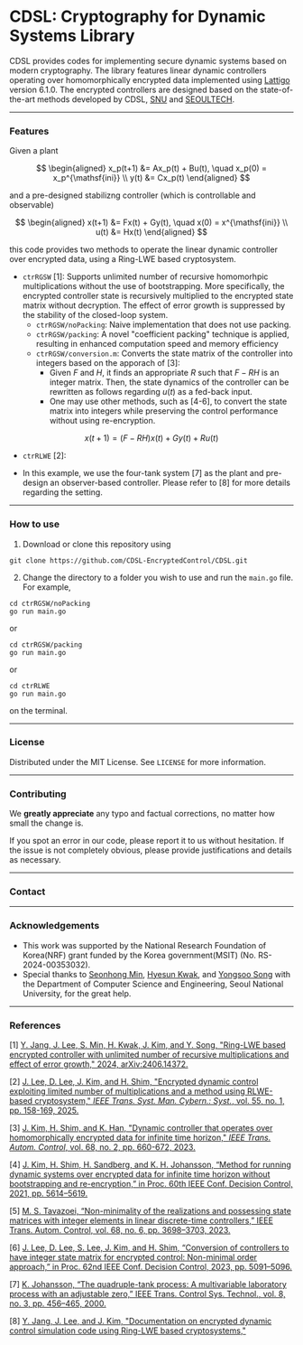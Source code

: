 # CDSL: Cryptography for Dynamic Systems Library


CDSL provides codes for implementing secure dynamic systems based on modern cryptography.
The library features linear dynamic controllers operating over homomorphically encrypted data implemented using [Lattigo](https://github.com/tuneinsight/lattigo) version 6.1.0.
The encrypted controllers are designed based on the state-of-the-art methods developed by CDSL, [SNU](https://post.cdsl.kr/) and [SEOULTECH](https://junsookim4.wordpress.com/).


---

### Features


Given a plant 

$$
\begin{aligned}
x_p(t+1) &= Ax_p(t) + Bu(t), \quad x_p(0) = x_p^{\mathsf{ini}} \\
y(t) &= Cx_p(t)
\end{aligned}
$$

and a pre-designed stabilizng controller (which is controllable and observable)

$$
\begin{aligned}
x(t+1) &= Fx(t) + Gy(t), \quad x(0) = x^{\mathsf{ini}} \\
u(t) &= Hx(t)
\end{aligned}
$$

this code provides two methods to operate the linear dynamic controller over encrypted data, using a Ring-LWE based cryptosystem. 


- `ctrRGSW` [1]: Supports unlimited number of recursive homomorhpic multiplications without the use of bootstrapping. More specifically, the encrypted controller state is recursively multiplied to the encrypted state matrix without decryption. The effect of error growth is suppressed by the stability of the closed-loop system. 
    - `ctrRGSW/noPacking`: Naive implementation that does not use packing. 
    - `ctrRGSW/packing`: A novel "coefficient packing" technique is applied, resulting in enhanced computation speed and memory efficiency   
    - `ctrRGSW/conversion.m`: Converts the state matrix of the controller into integers based on the apporach of [3]:
       - Given $F$ and $H$, it finds an appropriate $R$ such that $F-RH$ is an integer matrix. Then, the state dynamics of the controller can be rewritten as follows regarding $u(t)$ as a fed-back input.
       - One may use other methods, such as [4-6], to convert the state matrix into integers while preserving the control performance without using re-encryption. 


$$
x(t+1) = (F-RH)x(t) + Gy(t) + Ru(t)
$$




- `ctrRLWE` [2]: 

- In this example, we use the four-tank system [7] as the plant and pre-design an observer-based controller. Please refer to [8] for more details regarding the setting.

---

### How to use
1. Download or clone this repository using
```
git clone https://github.com/CDSL-EncryptedControl/CDSL.git
```


2. Change the directory to a folder you wish to use and run the `main.go` file. For example,

```
cd ctrRGSW/noPacking
go run main.go  
```
or
```
cd ctrRGSW/packing
go run main.go  
```
or
```
cd ctrRLWE
go run main.go  
```
on the terminal.

---

### License
Distributed under the MIT License. See `LICENSE` for more information.

---

### Contributing

We **greatly appreciate** any typo and factual corrections, no matter how small the change is.

If you spot an error in our code, please report it to us without hesitation.
If the issue is not completely obvious, please provide justifications and details as necessary. 

---


### Contact


---

### Acknowledgements
- This work was supported by the National Research Foundation of Korea(NRF) grant funded by the Korea government(MSIT) (No. RS-2024-00353032).
- Special thanks to [Seonhong Min](https://snu-lukemin.github.io/), [Hyesun Kwak](https://hyesunkwak.github.io/), and [Yongsoo Song](https://yongsoosong.github.io/) with the Department of Computer Science and Engineering, Seoul National University, for the great help.

---

### References
[1] [Y. Jang, J. Lee, S. Min, H. Kwak, J. Kim, and Y. Song, "Ring-LWE based encrypted controller with unlimited number of recursive multiplications and effect of error growth," 2024, arXiv:2406.14372.](https://arxiv.org/abs/2406.14372)

[2] [J. Lee, D. Lee, J. Kim, and H. Shim, "Encrypted dynamic control exploiting limited number of multiplications and a method using RLWE-based cryptosystem," _IEEE Trans. Syst. Man. Cybern.: Syst._, vol. 55, no. 1, pp. 158-169, 2025.](https://ieeexplore.ieee.org/abstract/document/10730788)

[3] [J. Kim, H. Shim, and K. Han, "Dynamic controller that operates over homomorphically encrypted data for infinite time horizon," _IEEE Trans. Autom. Control_, vol. 68, no. 2, pp. 660-672, 2023.](https://ieeexplore.ieee.org/abstract/document/9678042)

[4] [J. Kim, H. Shim, H. Sandberg, and K. H. Johansson, “Method for running dynamic systems over encrypted data for infinite time horizon without bootstrapping and re-encryption,” in Proc. 60th IEEE Conf. Decision Control, 2021, pp. 5614–5619.](https://ieeexplore.ieee.org/abstract/document/9682828?casa_token=LHR79rToQ7oAAAAA:Wz1AzFWR7VW6DYKUhLFYcoXtpMx4AIT9E_krpOpFy7QUO5lSkvPf_0ZZgPsdp65ZzaGx-ejlPA)

[5] [M. S. Tavazoei, “Non-minimality of the realizations and possessing state matrices with integer elements in linear discrete-time controllers,” IEEE Trans. Autom. Control, vol. 68, no. 6, pp. 3698–3703, 2023.](https://ieeexplore.ieee.org/abstract/document/9835020?casa_token=_rdGjQLc7ZEAAAAA:QLxzC1QlnNVYriMTL1gbSjtv5U2oTwfVO5OqVFfGS0Qpz8hx7exSuJKJ9H8XBh_qDucoZt8oBg)

[6] [J. Lee, D. Lee, S. Lee, J. Kim, and H. Shim, “Conversion of controllers to have integer state matrix for encrypted control: Non-minimal order approach,” in Proc. 62nd IEEE Conf. Decision Control, 2023, pp. 5091–5096.](https://ieeexplore.ieee.org/abstract/document/10383200?casa_token=lbob37tAZ-MAAAAA:vAVUmuIngRzHYefqaYHQM5TfukcAI7Lh1YmYngqcLYMj74Mtzq0xGybkntfWSd-DKwogxrvnxg)

[7] [K. Johansson, “The quadruple-tank process: A multivariable laboratory process with an adjustable zero,” IEEE Trans. Control Sys. Technol., vol. 8, no. 3, pp. 456–465, 2000.](https://ieeexplore.ieee.org/abstract/document/845876?casa_token=1CWEIgmKIscAAAAA:Hh3D4_xn5B8MWVoMpQHof8glwtWpGXMuddehBoKXbZAOh2WwsDlemeiWeZ6nAwQGThjhYYw1wQ)

[8] [Y. Jang, J. Lee, and J. Kim, "Documentation on encrypted dynamic control simulation code using Ring-LWE based cryptosystems," ](link)
